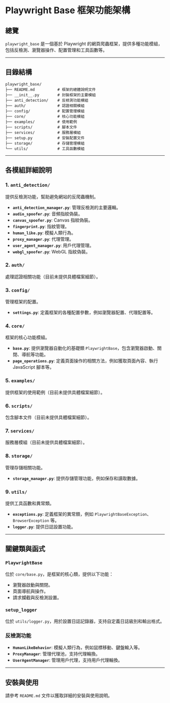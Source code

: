 # Playwright Base 框架功能架構

## 總覽
`playwright_base` 是一個基於 Playwright 的網頁爬蟲框架，提供多種功能模組，包括反檢測、瀏覽器操作、配置管理和工具函數等。

---

## 目錄結構

```
playwright_base/
├── README.md          # 框架的總體說明文件
├── __init__.py        # 封裝框架的主要模組
├── anti_detection/    # 反檢測功能模組
├── auth/              # 認證相關模組
├── config/            # 配置管理模組
├── core/              # 核心功能模組
├── examples/          # 使用範例
├── scripts/           # 腳本文件
├── services/          # 服務層模組
├── setup.py           # 安裝配置文件
├── storage/           # 存儲管理模組
└── utils/             # 工具函數模組
```

---

## 各模組詳細說明

### 1. `anti_detection/`
提供反檢測功能，幫助避免網站的反爬蟲機制。

- **`anti_detection_manager.py`**: 管理反檢測的主要邏輯。
- **`audio_spoofer.py`**: 音頻指紋偽裝。
- **`canvas_spoofer.py`**: Canvas 指紋偽裝。
- **`fingerprint.py`**: 指紋管理。
- **`human_like.py`**: 模擬人類行為。
- **`proxy_manager.py`**: 代理管理。
- **`user_agent_manager.py`**: 用戶代理管理。
- **`webgl_spoofer.py`**: WebGL 指紋偽裝。

### 2. `auth/`
處理認證相關功能（目前未提供具體檔案細節）。

### 3. `config/`
管理框架的配置。

- **`settings.py`**: 定義框架的各種配置參數，例如瀏覽器配置、代理配置等。

### 4. `core/`
框架的核心功能模組。

- **`base.py`**: 提供瀏覽器自動化的基礎類 `PlaywrightBase`，包含瀏覽器啟動、關閉、導航等功能。
- **`page_operations.py`**: 定義頁面操作的相關方法，例如獲取頁面內容、執行 JavaScript 腳本等。

### 5. `examples/`
提供框架的使用範例（目前未提供具體檔案細節）。

### 6. `scripts/`
包含腳本文件（目前未提供具體檔案細節）。

### 7. `services/`
服務層模組（目前未提供具體檔案細節）。

### 8. `storage/`
管理存儲相關功能。

- **`storage_manager.py`**: 提供存儲管理功能，例如保存和讀取數據。

### 9. `utils/`
提供工具函數和異常類。

- **`exceptions.py`**: 定義框架的異常類，例如 `PlaywrightBaseException`、`BrowserException` 等。
- **`logger.py`**: 提供日誌設置功能。

---

## 關鍵類與函式

### `PlaywrightBase`
位於 `core/base.py`，是框架的核心類，提供以下功能：
- 瀏覽器啟動與關閉。
- 頁面導航與操作。
- 請求攔截與反檢測設置。

### `setup_logger`
位於 `utils/logger.py`，用於設置日誌記錄器，支持自定義日誌級別和輸出格式。

### 反檢測功能
- **`HumanLikeBehavior`**: 模擬人類行為，例如鼠標移動、鍵盤輸入等。
- **`ProxyManager`**: 管理代理池，支持代理輪換。
- **`UserAgentManager`**: 管理用戶代理，支持用戶代理輪換。

---

## 安裝與使用

請參考 `README.md` 文件以獲取詳細的安裝與使用說明。